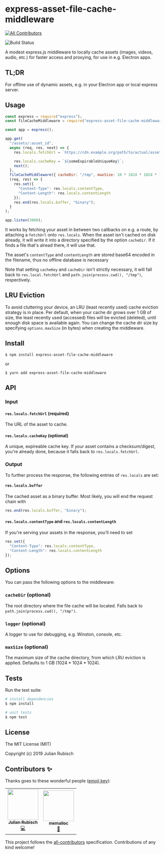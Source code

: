 # express-asset-file-cache-middleware
<!-- ALL-CONTRIBUTORS-BADGE:START - Do not remove or modify this section -->
[![All Contributors](https://img.shields.io/badge/all_contributors-2-orange.svg?style=flat-square)](#contributors-)
<!-- ALL-CONTRIBUTORS-BADGE:END -->

![Build Status](https://github.com/julianrubisch/express-asset-file-cache-middleware/workflows/Node%20CI/badge.svg)

A modest express.js middleware to locally cache assets (images, videos, audio, etc.) for faster access and proxying, for use in e.g. Electron apps.

## TL;DR

For offline use of dynamic assets, e.g. in your Electron app or local express server.

## Usage

```javascript
const express = require("express");
const fileCacheMiddleware = require("express-asset-file-cache-middleware");

const app = express();

app.get(
  "/assets/:asset_id",
  async (req, res, next) => {    
    res.locals.fetchUrl = `https://cdn.example.org/path/to/actual/asset/${req.params.asset_id}`;

    res.locals.cacheKey = `${someExpirableUniqueKey}`;
    next();
  },
  fileCacheMiddleware({ cacheDir: "/tmp", maxSize: 10 * 1024 * 1024 * 1024 }),
  (req, res) => {
    res.set({
      "Content-Type": res.locals.contentType,
      "Content-Length": res.locals.contentLength
    });
    res.end(res.locals.buffer, "binary");
  }
);

app.listen(3000);
```

It works by fetching your asset in between two callbacks on e.g. a route, by attaching a `fetchUrl` onto `res.locals`. When the asset isn't cached on disk already, it will write it into a directory specified by the option `cacheDir`. If it finds a file that's alread there, it will use that.

The asset's `contentType` and `contentLength` are stored base64 encoded in the filename, thus no offline database is necessary

Note that setting `cacheKey` and `cacheDir` isn't strictly necessary, it will fall back to `res.local.fetchUrl` and `path.join(process.cwd(), "/tmp")`, respectively.

## LRU Eviction

To avoid cluttering your device, an LRU (least recently used) cache eviction strategy is in place. Per default, when your cache dir grows over 1 GB of size, the least recently used (accessed) files will be evicted (deleted), until enough disk space is available again. You can change the cache dir size by specifying `options.maxSize` (in bytes) when creating the middleware.


## Install

    $ npm install express-asset-file-cache-middleware
    
or

    $ yarn add express-asset-file-cache-middleware
    
## API

### Input

#### `res.locals.fetchUrl` (required)

The URL of the asset to cache.

#### `res.locals.cacheKey` (optional)

A unique, expireable cache key. If your asset contains a checksum/digest, you're already done, because it falls back to `res.locals.fetchUrl`.

### Output

To further process the response, the following entries of `res.locals` are set:

#### `res.locals.buffer`

The cached asset as a binary buffer. Most likely, you will end the request chain with

```javascript
res.end(res.locals.buffer, "binary");
```

#### `res.locals.contentType` and `res.locals.contentLength`

If you're serving your assets in the response, you'll need to set

```javascript
res.set({
  "Content-Type": res.locals.contentType,
  "Content-Length": res.locals.contentLength
});
```    
    
## Options

You can pass the following options to the middleware:

### `cacheDir` (optional)

The root directory where the file cache will be located. Falls back to `path.join(process.cwd(), "/tmp")`.

### `logger` (optional)

A logger to use for debugging, e.g. Winston, console, etc.

### `maxSize` (optional)
The maximum size of the cache directory, from which LRU eviction is applied. Defaults to 1 GB (1024 * 1024 * 1024).


## Tests

Run the test suite:

```bash
# install dependencies
$ npm install

# unit tests
$ npm test
```

## License

The MIT License (MIT)

Copyright (c) 2019 Julian Rubisch

## Contributors ✨

Thanks goes to these wonderful people ([emoji key](https://allcontributors.org/docs/en/emoji-key)):

<!-- ALL-CONTRIBUTORS-LIST:START - Do not remove or modify this section -->
<!-- prettier-ignore-start -->
<!-- markdownlint-disable -->
<table>
  <tr>
    <td align="center"><a href="http://www.julianrubisch.at"><img src="https://avatars0.githubusercontent.com/u/4352208?v=4" width="100px;" alt=""/><br /><sub><b>Julian Rubisch</b></sub></a><br /><a href="https://github.com/julianrubisch/express-asset-file-cache-middleware/commits?author=julianrubisch" title="Code">💻</a></td>
    <td align="center"><a href="https://github.com/memalloc"><img src="https://avatars2.githubusercontent.com/u/7209927?v=4" width="100px;" alt=""/><br /><sub><b>memalloc</b></sub></a><br /><a href="https://github.com/julianrubisch/express-asset-file-cache-middleware/pulls?q=is%3Apr+reviewed-by%3Amemalloc" title="Reviewed Pull Requests">👀</a></td>
  </tr>
</table>

<!-- markdownlint-enable -->
<!-- prettier-ignore-end -->
<!-- ALL-CONTRIBUTORS-LIST:END -->

This project follows the [all-contributors](https://github.com/all-contributors/all-contributors) specification. Contributions of any kind welcome!
